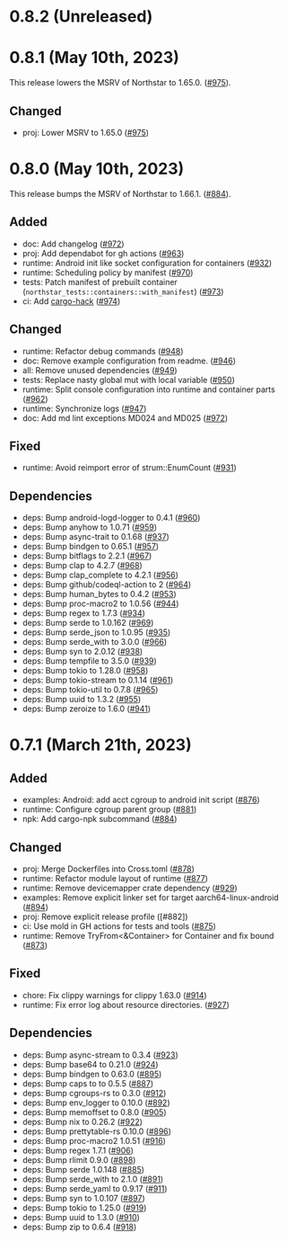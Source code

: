 # 0.8.2 (Unreleased)

# 0.8.1 (May 10th, 2023)

This release lowers the MSRV of Northstar to 1.65.0. ([#975]).

## Changed

- proj: Lower MSRV to 1.65.0 ([#975])

[#975]: https://github.com/esrlabs/northstar/pull/975

# 0.8.0 (May 10th, 2023)

This release bumps the MSRV of Northstar to 1.66.1. ([#884]).

## Added

- doc: Add changelog ([#972])
- proj: Add dependabot for gh actions ([#963])
- runtime: Android init like socket configuration for containers ([#932])
- runtime: Scheduling policy by manifest ([#970])
- tests: Patch manifest of prebuilt container (`northstar_tests::containers::with_manifest`)
  ([#973])
- ci: Add [cargo-hack](https://github.com/taiki-e/cargo-hack) ([#974])

## Changed

- runtime: Refactor debug commands ([#948])
- doc: Remove example configuration from readme. ([#946])
- all: Remove unused dependencies ([#949])
- tests: Replace nasty global mut with local variable ([#950])
- runtime: Split console configuration into runtime and container parts ([#962])
- runtime: Synchronize logs ([#947])
- doc: Add md lint exceptions MD024 and MD025 ([#972])

## Fixed

- runtime: Avoid reimport error of strum::EnumCount ([#931])

## Dependencies

- deps: Bump android-logd-logger to 0.4.1 ([#960])
- deps: Bump anyhow to 1.0.71 ([#959])
- deps: Bump async-trait to 0.1.68 ([#937])
- deps: Bump bindgen to 0.65.1 ([#957])
- deps: Bump bitflags to 2.2.1 ([#967])
- deps: Bump clap to 4.2.7 ([#968])
- deps: Bump clap_complete to 4.2.1 ([#956])
- deps: Bump github/codeql-action to 2 ([#964])
- deps: Bump human_bytes to 0.4.2 ([#953])
- deps: Bump proc-macro2 to 1.0.56 ([#944])
- deps: Bump regex to 1.7.3 ([#934])
- deps: Bump serde to 1.0.162 ([#969])
- deps: Bump serde_json to 1.0.95 ([#935])
- deps: Bump serde_with to 3.0.0 ([#966])
- deps: Bump syn to 2.0.12 ([#938])
- deps: Bump tempfile to 3.5.0 ([#939])
- deps: Bump tokio to 1.28.0 ([#958])
- deps: Bump tokio-stream to 0.1.14 ([#961])
- deps: Bump tokio-util to 0.7.8 ([#965])
- deps: Bump uuid to 1.3.2 ([#955])
- deps: Bump zeroize to 1.6.0 ([#941])

[#931]: https://github.com/esrlabs/northstar/pull/931
[#932]: https://github.com/esrlabs/northstar/pull/932
[#934]: https://github.com/esrlabs/northstar/pull/934
[#935]: https://github.com/esrlabs/northstar/pull/935
[#937]: https://github.com/esrlabs/northstar/pull/937
[#938]: https://github.com/esrlabs/northstar/pull/938
[#939]: https://github.com/esrlabs/northstar/pull/939
[#941]: https://github.com/esrlabs/northstar/pull/941
[#944]: https://github.com/esrlabs/northstar/pull/944
[#946]: https://github.com/esrlabs/northstar/pull/946
[#947]: https://github.com/esrlabs/northstar/pull/947
[#948]: https://github.com/esrlabs/northstar/pull/948
[#949]: https://github.com/esrlabs/northstar/pull/949
[#950]: https://github.com/esrlabs/northstar/pull/950
[#953]: https://github.com/esrlabs/northstar/pull/953
[#955]: https://github.com/esrlabs/northstar/pull/955
[#956]: https://github.com/esrlabs/northstar/pull/956
[#957]: https://github.com/esrlabs/northstar/pull/957
[#958]: https://github.com/esrlabs/northstar/pull/958
[#959]: https://github.com/esrlabs/northstar/pull/959
[#960]: https://github.com/esrlabs/northstar/pull/960
[#961]: https://github.com/esrlabs/northstar/pull/961
[#962]: https://github.com/esrlabs/northstar/pull/962
[#963]: https://github.com/esrlabs/northstar/pull/963
[#964]: https://github.com/esrlabs/northstar/pull/964
[#965]: https://github.com/esrlabs/northstar/pull/965
[#966]: https://github.com/esrlabs/northstar/pull/966
[#967]: https://github.com/esrlabs/northstar/pull/967
[#968]: https://github.com/esrlabs/northstar/pull/968
[#969]: https://github.com/esrlabs/northstar/pull/969
[#970]: https://github.com/esrlabs/northstar/pull/970
[#972]: https://github.com/esrlabs/northstar/pull/972
[#973]: https://github.com/esrlabs/northstar/pull/973
[#974]: https://github.com/esrlabs/northstar/pull/974

# 0.7.1 (March 21th, 2023)

## Added

- examples: Android: add acct cgroup to android init script ([#876])
- runtime: Configure cgroup parent group ([#881])
- npk: Add cargo-npk subcommand ([#884])

## Changed

- proj: Merge Dockerfiles into Cross.toml ([#878])
- runtime: Refactor module layout of runtime ([#877])
- runtime: Remove devicemapper crate dependency ([#929])
- examples: Remove explicit linker set for target aarch64-linux-android ([#894])
- proj: Remove explicit release profile ([#882])
- ci: Use mold in GH actions for tests and tools ([#875])
- runtime: Remove TryFrom<&Container> for Container and fix bound ([#873])

## Fixed

- chore: Fix clippy warnings for clippy 1.63.0 ([#914])
- runtime: Fix error log about resource directories. ([#927])

## Dependencies

- deps: Bump async-stream to 0.3.4 ([#923])
- deps: Bump base64 to 0.21.0 ([#924])
- deps: Bump bindgen to 0.63.0 ([#895])
- deps: Bump caps to to 0.5.5 ([#887])
- deps: Bump cgroups-rs to 0.3.0 ([#912])
- deps: Bump env_logger to 0.10.0 ([#892])
- deps: Bump memoffset to 0.8.0 ([#905])
- deps: Bump nix to 0.26.2 ([#922])
- deps: Bump prettytable-rs 0.10.0 ([#896])
- deps: Bump proc-macro2  1.0.51 ([#916])
- deps: Bump regex 1.7.1 ([#906])
- deps: Bump rlimit 0.9.0 ([#898])
- deps: Bump serde 1.0.148 ([#885])
- deps: Bump serde_with to 2.1.0 ([#891])
- deps: Bump serde_yaml to 0.9.17 ([#911])
- deps: Bump syn to 1.0.107 ([#897])
- deps: Bump tokio to 1.25.0 ([#919])
- deps: Bump uuid to 1.3.0 ([#910])
- deps: Bump zip to 0.6.4 ([#918])

[#873]: https://github.com/esrlabs/northstar/pull/873
[#875]: https://github.com/esrlabs/northstar/pull/875
[#876]: https://github.com/esrlabs/northstar/pull/876
[#877]: https://github.com/esrlabs/northstar/pull/877
[#878]: https://github.com/esrlabs/northstar/pull/878
[#881]: https://github.com/esrlabs/northstar/pull/881
[#884]: https://github.com/esrlabs/northstar/pull/884
[#885]: https://github.com/esrlabs/northstar/pull/885
[#887]: https://github.com/esrlabs/northstar/pull/887
[#891]: https://github.com/esrlabs/northstar/pull/891
[#892]: https://github.com/esrlabs/northstar/pull/892
[#894]: https://github.com/esrlabs/northstar/pull/894
[#895]: https://github.com/esrlabs/northstar/pull/895
[#896]: https://github.com/esrlabs/northstar/pull/896
[#897]: https://github.com/esrlabs/northstar/pull/897
[#898]: https://github.com/esrlabs/northstar/pull/898
[#905]: https://github.com/esrlabs/northstar/pull/905
[#906]: https://github.com/esrlabs/northstar/pull/906
[#910]: https://github.com/esrlabs/northstar/pull/910
[#911]: https://github.com/esrlabs/northstar/pull/911
[#912]: https://github.com/esrlabs/northstar/pull/912
[#914]: https://github.com/esrlabs/northstar/pull/914
[#916]: https://github.com/esrlabs/northstar/pull/916
[#918]: https://github.com/esrlabs/northstar/pull/918
[#919]: https://github.com/esrlabs/northstar/pull/919
[#922]: https://github.com/esrlabs/northstar/pull/922
[#923]: https://github.com/esrlabs/northstar/pull/923
[#924]: https://github.com/esrlabs/northstar/pull/924
[#927]: https://github.com/esrlabs/northstar/pull/927
[#929]: https://github.com/esrlabs/northstar/pull/929
